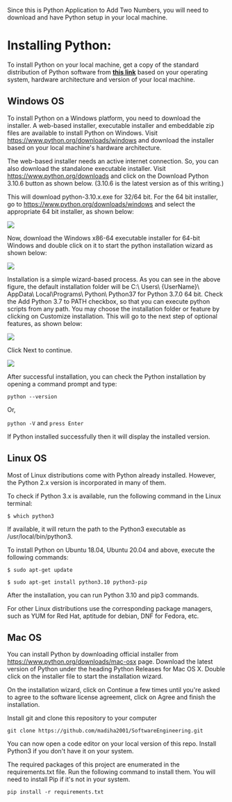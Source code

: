 Since this is Python Application to Add Two Numbers, you will need to download and have Python setup in your local machine.

# Installing Python:

To install Python on your local machine, get a copy of the standard distribution of Python software from **[this link](https://www.python.org/downloads)** based on your operating system, hardware architecture and version of your local machine.

## Windows OS

To install Python on a Windows platform, you need to download the installer. A web-based installer, executable installer and embeddable zip files are available to install Python on Windows. Visit https://www.python.org/downloads/windows and download the installer based on your local machine's hardware architecture.

The web-based installer needs an active internet connection. So, you can also download the standalone executable installer. Visit https://www.python.org/downloads and click on the Download Python 3.10.6 button as shown below. (3.10.6 is the latest version as of this writing.)

This will download python-3.10.x.exe for 32/64 bit. For the 64 bit installer, go to https://www.python.org/downloads/windows and select the appropriate 64 bit installer, as shown below:

![](https://www.tutorialsteacher.com/Content/images/python/download-python-windows64.png)

Now, download the Windows x86-64 executable installer for 64-bit Windows and double click on it to start the python installation wizard as shown below:

![](https://www.tutorialsteacher.com/Content/images/python/install-wizard1.png)

Installation is a simple wizard-based process. As you can see in the above figure, the default installation folder will be C:\ Users\ {UserName}\ AppData\ Local\Programs\ Python\ Python37 for Python 3.7.0 64 bit. Check the Add Python 3.7 to PATH checkbox, so that you can execute python scripts from any path. You may choose the installation folder or feature by clicking on Customize installation. This will go to the next step of optional features, as shown below:

![](https://www.tutorialsteacher.com/Content/images/python/install-wizard2.png)

Click Next to continue.

![](https://www.tutorialsteacher.com/Content/images/python/install-wizard3.png)

After successful installation, you can check the Python installation by opening a command prompt and type:

`python --version` 

Or,

`python -V` and `press Enter` 

If Python installed successfully then it will display the installed version.


## Linux OS
Most of Linux distributions come with Python already installed. However, the Python 2.x version is incorporated in many of them. 

To check if Python 3.x is available, run the following command in the Linux terminal:

`$ which python3
`

If available, it will return the path to the Python3 executable as /usr/local/bin/python3.

To install Python on Ubuntu 18.04, Ubuntu 20.04 and above, execute the following commands:

`$ sudo apt-get update`

`$ sudo apt-get install python3.10 python3-pip`

After the installation, you can run Python 3.10 and pip3 commands.

For other Linux distributions use the corresponding package managers, such as YUM for Red Hat, aptitude for debian, DNF for Fedora, etc.

## Mac OS

You can install Python by downloading official installer from https://www.python.org/downloads/mac-osx page. Download the latest version of Python under the heading Python Releases for Mac OS X. Double click on the installer file to start the installation wizard.

On the installation wizard, click on Continue a few times until you're asked to agree to the software license agreement, click on Agree and finish the installation.

Install git and clone this repository to your computer
```
git clone https://github.com/madiha2001/SoftwareEngineering.git
```
You can now open a code editor on your local version of this repo.
Install Python3 if you don't have it on your system.

The required packages of this project are enumerated in the requirements.txt file. Run the following command to install them. You will need to install Pip if it's not in your system.
```
pip install -r requirements.txt